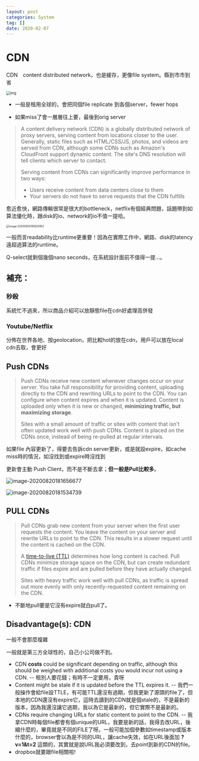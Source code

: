 ```yaml
---
layout: post
categories: System
tag: [] 
date: 2020-02-07
---
```


### 

# CDN

CDN　content distributed network，也是緩存，更像file system。縣到市市到省

<img src="https://tva1.sinaimg.cn/large/007S8ZIlgy1ghxfthrialj30rs0ff3zy.jpg" alt="img" style="zoom:67%;" />





- 一般是租用全球的，會把同個file replicate 到各個server，fewer hops

- 如果miss了會一層層往上要，最後到orig server



> A content delivery network (CDN) is a globally distributed network of proxy servers, serving content from locations closer to the user. Generally, static files such as HTML/CSS/JS, photos, and videos are served from CDN, although some CDNs such as Amazon's CloudFront support dynamic content. The site's DNS resolution will tell clients which server to contact.
>
> Serving content from CDNs can significantly improve performance in two ways:
>
> - Users receive content from data centers close to them
> - Your servers do not have to serve requests that the CDN fulfills

愈近愈快，網路傳輸很常是很大的bottleneck，netflix有個經典問題，話題帶到如算法優化時，跟disk的io、network的io不值一提哈。

<img src="https://tva1.sinaimg.cn/large/007S8ZIlgy1ghxg0wj7fkj30y40gsnab.jpg" alt="image-20200820181620952" style="zoom:50%;" />



一般而言readability比runtime更重要！因為在實際工作中，網路、disk的latency遠超過算法的runtime。

Q-select就剩個幾個nano seconds，在系統設計面前不值得一提…。



## 補充：

### 秒殺

系統忙不過來，所以商品介紹可以放靜態file在cdn好處理高併發

### Youtube/Netflix

分佈在世界各地、按geolocation，把比較hot的放在cdn，用戶可以放在local cdn去取，會更好



## Push CDNs

> Push CDNs receive new content whenever changes occur on your server. You take full responsibility for providing content, uploading directly to the CDN and rewriting URLs to point to the CDN. You can configure when content expires and when it is updated. Content is uploaded only when it is new or changed, **minimizing traffic, but maximizing storage**.
>
> Sites with a small amount of traffic or sites with content that isn't often updated work well with push CDNs. Content is placed on the CDNs once, instead of being re-pulled at regular intervals.

如果file 內容更新了，得要去告訴cdn server更新，或是就設expire，如cache miss時的情況，如沒找到或expire時沒找到

更新會主動 Push Client，而不是不斷去拿；**但一般是Pull比較多**。

![image-20200820181656677](https://tva1.sinaimg.cn/large/007S8ZIlgy1ghxg1ie3myj30vi0jyn5m.jpg)

![image-20200820181534739](https://tva1.sinaimg.cn/large/007S8ZIlgy1ghxg03u9ggj30vu0k2alt.jpg)



## PULL CDNs

> Pull CDNs grab new content from your server when the first user requests the content. You leave the content on your server and rewrite URLs to point to the CDN. This results in a slower request until the content is cached on the CDN.
>
> A [time-to-live (TTL)](https://en.wikipedia.org/wiki/Time_to_live) determines how long content is cached. Pull CDNs minimize storage space on the CDN, but can create redundant traffic if files expire and are pulled before they have actually changed.
>
> Sites with heavy traffic work well with pull CDNs, as traffic is spread out more evenly with only recently-requested content remaining on the CDN.



- 不斷地pull要是它沒有expire就白pull了。





## Disadvantage(s): CDN

一般不會那麼複雜

一般就是第三方全球性的，自己小公司做不到。

- CDN **costs** could be significant depending on traffic, although this should be weighed with additional costs you would incur not using a CDN.  -- 租別人要花錢；有時不一定要用，貴呀
- Content might be stale if it is updated before the TTL expires it.  -- 我們一般操作會給file設TTLE，有可能TTL還沒有過期，但我更新了源頭的file了，但本地的CDN還沒有expire它，這時去讀到的CDN就是個stale的，不是最新的版本，因為我還沒讓它過期，我以為它是最新的，但它實際不是最新的。
- CDNs require changing URLs for static content to point to the CDN.  -- 我拿CDN時每個file都會有個unique的URL，我要是新的話，我得去改URL，後綴什麼的，畢竟就是不同的FILE了呀。一般可能加個參數如timestamp或版本什麼的，browser會以為是不同的URL，讓cache失效，如在URL後面加  **?v=1&t=2** 這類的，其實就是說URL我必須要改到，去point到新的CDN的file。
- dropbox就要跟file相關啦!


